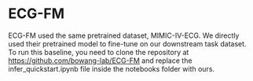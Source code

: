 # ECG-FM
ECG-FM used the same pretrained dataset, MIMIC-IV-ECG. We directly used their pretrained model to fine-tune on our downstream task dataset. To run this baseline, you need to clone the repository at https://github.com/bowang-lab/ECG-FM and replace the infer_quickstart.ipynb file inside the notebooks folder with ours.